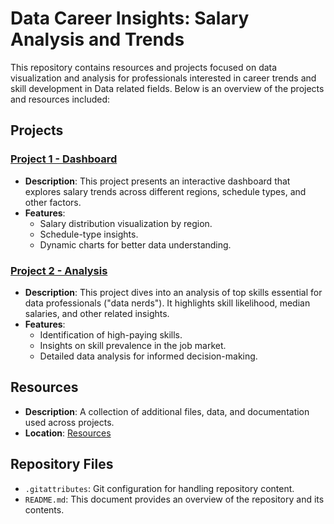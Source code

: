# Data Career Insights: Salary Analysis and Trends

This repository contains resources and projects focused on data visualization and analysis for professionals interested in career trends and skill development in Data related fields. Below is an overview of the projects and resources included:

## **Projects**

 ### [Project 1 - Dashboard](./project%201%20-%20Dashboard/)
   - **Description**: 
     This project presents an interactive dashboard that explores salary trends across different regions, schedule types, and other factors. 
   - **Features**:
     - Salary distribution visualization by region.
     - Schedule-type insights.
     - Dynamic charts for better data understanding.

### **[Project 2 - Analysis](./Project%202%20-%20Analysis/)**
   - **Description**: 
     This project dives into an analysis of top skills essential for data professionals ("data nerds"). It highlights skill likelihood, median salaries, and other related insights.
   - **Features**:
     - Identification of high-paying skills.
     - Insights on skill prevalence in the job market.
     - Detailed data analysis for informed decision-making.

## **Resources**
   - **Description**: A collection of additional files, data, and documentation used across projects.
   - **Location**: [Resources](./Resources/)

## **Repository Files**
   - `.gitattributes`: Git configuration for handling repository content.
   - `README.md`: This document provides an overview of the repository and its contents.
